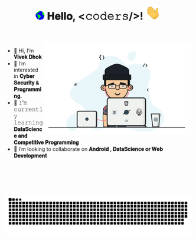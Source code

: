 <h1 align="center">
  <img src="GIF/Earth.gif" width="24px">
  𝐇𝐞𝐥𝐥𝐨, &lt;𝚌𝚘𝚍𝚎𝚛𝚜/&gt;!
  <img src="GIF/Hi.gif" width="40px" />
</h1>

<br/>
<br/>

<img align="right" height="250" width="400" alt="GIF" src="https://github.com/VivekBro143/VivekBro143/blob/7922bdc0d9c990a251c16c6727a0ba0017aff59c/GIF/image.gif"/>

- 👋 Hi, I’m **𝐕𝐢𝐯𝐞𝐤 𝐃𝐡𝐨𝐤**
- 👀 I’m interested in **𝐂𝐲𝐛𝐞𝐫 𝐒𝐞𝐜𝐮𝐫𝐢𝐭𝐲 & 𝐏𝐫𝐨𝐠𝐫𝐚𝐦𝐦𝐢𝐧𝐠.**
- 🌱 𝙸’𝚖 𝚌𝚞𝚛𝚛𝚎𝚗𝚝𝚕𝚢 𝚕𝚎𝚊𝚛𝚗𝚒𝚗𝚐 **𝐃𝐚𝐭𝐚𝐒𝐜𝐢𝐞𝐧𝐜𝐞 𝐚𝐧𝐝 𝐂𝐨𝐦𝐩𝐞𝐭𝐢𝐭𝐢𝐯𝐞 𝐏𝐫𝐨𝐠𝐫𝐚𝐦𝐦𝐢𝐧𝐠**
- 💞️ I’m looking to collaborate on **𝐀𝐧𝐝𝐫𝐨𝐢𝐝 , 𝐃𝐚𝐭𝐚𝐒𝐜𝐢𝐞𝐧𝐜𝐞 𝐨𝐫 𝐖𝐞𝐛 𝐃𝐞𝐯𝐞𝐥𝐨𝐩𝐦𝐞𝐧𝐭**

<br/> <br/> <br/> <br/>
<p align="center">
<img width="900" src="https://github.com/VivekBro143/VivekBro143/blob/f2fb533960bcab790da01c83d69d4f5b64353681/SVG/github-snake.svg">
<p/>

<br/>







